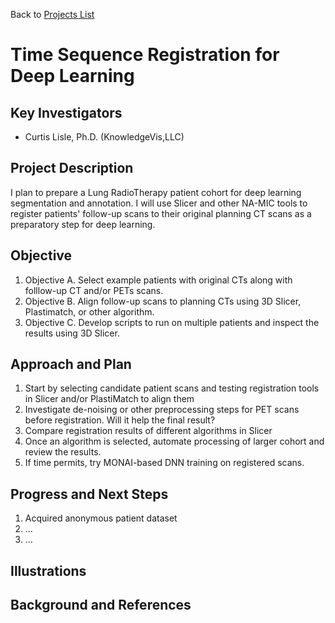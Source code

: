Back to [Projects List](../../Readme.md#ProjectsList)

# Time Sequence Registration for Deep Learning

## Key Investigators

- Curtis Lisle, Ph.D. (KnowledgeVis,LLC)

## Project Description

I plan to prepare a Lung RadioTherapy patient cohort for deep learning segmentation and annotation.  I will use Slicer and other NA-MIC 
tools to register patients' follow-up scans to their original planning CT scans as a preparatory step for deep learning.

## Objective

<!-- Describe here WHAT you would like to achieve (what you will have as end result). -->

1. Objective A. Select example patients with original CTs along with folllow-up CT and/or PETs scans. 
1. Objective B. Align follow-up scans to planning CTs using 3D Slicer, Plastimatch, or other algorithm.
1. Objective C. Develop scripts to run on multiple patients and inspect the results using 3D Slicer. 

## Approach and Plan

<!-- Describe here HOW you would like to achieve the objectives stated above. -->

1. Start by selecting candidate patient scans and testing registration tools in Slicer and/or PlastiMatch to align them
1. Investigate de-noising or other preprocessing steps for PET scans before registration. Will it help the final result?
1. Compare registration results of different algorithms in Slicer
1. Once an algorithm is selected, automate processing of larger cohort and review the results.
1. If time permits, try MONAI-based DNN training on registered scans. 

## Progress and Next Steps

<!-- Update this section as you make progress, describing of what you have ACTUALLY DONE. If there are specific steps that you could not complete then you can describe them here, too. -->

1. Acquired anonymous patient dataset
1. ...
1. ...

## Illustrations

<!-- Add pictures and links to videos that demonstrate what has been accomplished.
![Description of picture](Example2.jpg)
![Some more images](Example2.jpg)
-->

## Background and References

<!-- If you developed any software, include link to the source code repository. If possible, also add links to sample data, and to any relevant publications. -->
